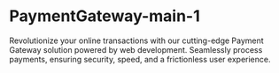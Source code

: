 # PaymentGateway-main-1
Revolutionize your online transactions with our cutting-edge Payment Gateway solution powered by web development. Seamlessly process payments, ensuring security, speed, and a frictionless user experience.
